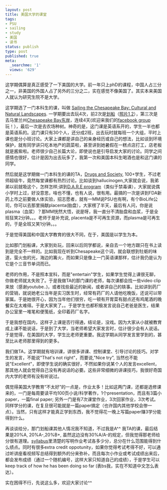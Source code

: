 ```yaml
---
layout: post
title: 美国大学的课堂
tags:
- PSU
- sailing
- study
- 美国
- 读书
status: publish
type: post
published: true
meta:
  _searchme: '1'
  views: '629'
---
```

这学期偶算是真正感受了一下美国的大学。前一年只上phD的课程，中国人占三分之一，非美国的外国人占了另外的三分之二，实在感觉不像美国了。其实本来美国人就认为研究生院不是大学。

这学期选了一门本科生的课，叫做 <a href="http://www.outreach.psu.edu/adventure-lit/Chesapeake/" target="_blank">Sailing the Chesapeake Bay: Cultural and Natural Landscapes</a>. 一学期要出去玩4次，前2次是<a href="http://azaleasays.com/2008/09/13/conoeingsusquehanna-river/" target="_blank">划船</a>（<a href="http://picasaweb.google.com/MaZhaorong/CanoeSusquehannaHarrisburg#" target="_blank">照片1</a>,<a href="http://picasaweb.google.com/MaZhaorong/CanoeSusquehanna#" target="_blank">2</a>），第三次是去马里兰州<a href="http://picasaweb.google.com/MaZhaorong/SailingTheChesapeake#" target="_blank">Chesapeake Bay东岸</a>，连续4天(欢迎来我们的<a href="http://www.facebook.com/group.php?gid=55164765992" target="_blank">facebook group</a>玩！），最后一次是去农场种树。神奇的是，这门课是英语系开的，学生一半也都是英语系的。这门课只有30个人，还分成2班，出去玩时就每班一个大组，平时上课也是分小班讨论。大家上课都是讲自己的亲身经历或自己的想法，比如谈到环境保护，就有同学讲只吃本地产的蔬菜啦，甚至讲到她暑假在一糕点店打工，店老板就是酱紫啦。老师很少自己长篇大论，即使说也是引导启发大家的讨论。同学之间感情也很好，估计是因为出去玩多了，我第一次和美国本科生喝酒也是和这门课的同学。

然后就是这学期做一门本科生的课的TA，<a href="http://bbh.hhdev.psu.edu/undergrads/documents/BBH143GrahamFA2008Syllabus10.01.03.pdf" target="_blank">Drugs and Society</a>, 100+学生，不过老师超级牛，竟然每堂课都有热烈讨论。比如谈到hallucinogen,大家就会说，我弟弟以前就吸这个，怎样怎样;讲到<a href="http://www.dare.com/home/default.asp" target="_blank">D.A.R.E program</a>（类似于禁毒课），大家就说偶小学时上过，好没意思，啥也不懂，也有人说，很有用。最搞的一次是讲到FDA新药上市之前要做人体实验，招志愿者，就有一MM说PSU也有啊，有个BioLife公司，你可以去那里捐献placenta(胎盘），大家楞了半天，最后有人问，你是说plasma（血浆）？那MM恍然大悟，说是呀，我一直分不清胎盘和血浆，于是全班狂笑2分钟。。。老师于是补充说, placenta是不可再生资源，而plasma是可再生的，于是全班又笑1分钟。。。

于是觉得美国和中国大学教育的很大不同，在于，美国是以学生为本。

比如那门划船课，大家到处玩，回来以后同学都说，亲自去一个地方跟只在书上读到是完全不一样的。比如我现在听到Chesapeake这个词，就会联想到牡蛎的味道，萤火虫的光，海边的篝火，而如果只是像上一门英语课那样，估计我仍是认为它是个三音节单词而已。

老师的作用，不是照本宣科，而是"entertain"学生，如果学生觉得上课很无聊，你做老师就太失败了。于是我做TA的那门课的老师，每次课都会找一些video clip来放（感谢youtube..)，或者找些最近的新闻，或者讲自己的轶事。比如讲到药厂的营销，就说她老公当年是实习医生时，经常有药厂的人请他吃晚饭，还说可以带家属。于是她很开心，因为当年他们很穷，吃一顿有开胃菜有甜点还有鸡尾酒的晚餐实在太难得。于是大家笑了。。于是学生也都积极发言说自己老爸是医生，结果办公室里一堆笔和便笺纸，全印着药厂名字。

于是我想在国内，这样子上课是否行得通，结论是，没戏。因为大家从小就被教育成上课不能说话，于是到了大学，当老师希望大家发言时，估计很少会有人说话。于是觉得，在美国的大学，学生比老师更重要。我这学期从同学发言里学到的，甚至比从老师那里得到的更多。

我们做TA，这学期就有培训课，讲很多讲课、控制课堂、引导讨论的技巧。对学生的发言，不能说"That's not right"，而要说,"Nice try", 当然也不能说"Excellent"，即使学生说的确实很好，不然如果你说某个人的发言excellent，那其他人就会觉得自己没有再说话的必要。这些非常细微的讲课技巧，我很好奇国内大学的老师有没有听说过。

偶觉得美国大学教育“不太好”的一点是，作业太多！比如这两门课，还都是选修课来的，一门是每周要读平均100页小说/科学著作，1个presentation，而且有3篇小paper，一篇final paper; 另外一门是有7次课堂作业，3次回家作业，3次考试。同样学分的课，在复旦很可能就是一篇paper搞定（也许国内其他学校会惨一点）。当然，只有这样才能真正学到东西，我不觉得花一晚上写篇paper赚3学分能得到什么。

再谈谈给分，那门划船课其他人情况我不知道，不过我是A^^ 我TA的课，最后结果是20%A, 20%A-,20%B+, 虽然这边没有30%A/A-的规定，但我觉得那老师给分很有道理。<a href="http://bbh.hhdev.psu.edu/undergrads/documents/BBH143GrahamFA2008Syllabus10.01.03.pdf" target="_blank">syllabus</a>里清楚的写明作业考试各多少分，总分在什么范围能得到什么绩点。同时有很多extra credit oppotunity，如果你觉得考试考得不好，可以通过听讲座看视频写总结得到额外的分来弥补。而且每次小作业或考试成绩出来后，都会发布成绩（通过一个随机编号，这样大家只知道自己的成绩），于是学生可以keep track of how he has been doing so far (表bs我，实在不知道中文怎么表达）。

实在困得不行，先说这么多，欢迎大家讨论^^
